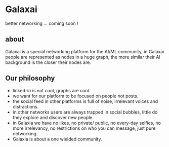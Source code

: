 # Galaxai 

better networking ... coming soon ! 

## about
Galaxai is a special networking platform for the AI/ML community, in Galaxai people are represented as nodes in a huge graph, the more similar their AI background is the closer their nodes are.

## Our philosophy

- linked-in is not cool, graphs are cool.
- we want for our platform to be focused on people not posts.
- the social feed in other platforms is full of noise, irrelevant voices and distractions.
- in other networks users are always trapped in social bubbles, little do they explore and discover new people.
- in Galaxia we have no likes, no private/ public, no every-day selfies, no more irrelevancy, no restrictions on who you can message, just pure networking.
- Galaxia is about a one wielded community.